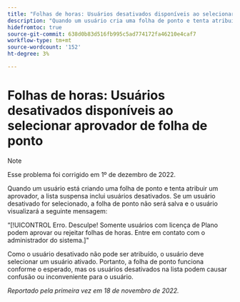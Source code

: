 ```yaml
---
title: "Folhas de horas: Usuários desativados disponíveis ao selecionar aprovador de folha de ponto"
description: "Quando um usuário cria uma folha de ponto e tenta atribuir um aprovador, a lista suspensa inclui usuários desativados. Se um usuário desativado for selecionado, a folha de ponto não será salva e o usuário visualizará uma mensagem de erro."
hidefromtoc: true
source-git-commit: 638d0b83d516fb995c5ad774172fa46210e4caf7
workflow-type: tm+mt
source-wordcount: '152'
ht-degree: 3%

---
```



# Folhas de horas: Usuários desativados disponíveis ao selecionar aprovador de folha de ponto

>[!NOTE]
>
>Esse problema foi corrigido em 1º de dezembro de 2022.

Quando um usuário está criando uma folha de ponto e tenta atribuir um aprovador, a lista suspensa inclui usuários desativados. Se um usuário desativado for selecionado, a folha de ponto não será salva e o usuário visualizará a seguinte mensagem:

“[!UICONTROL Erro. Desculpe! Somente usuários com licença de Plano podem aprovar ou rejeitar folhas de horas. Entre em contato com o administrador do sistema.]&quot;

Como o usuário desativado não pode ser atribuído, o usuário deve selecionar um usuário ativado. Portanto, a folha de ponto funciona conforme o esperado, mas os usuários desativados na lista podem causar confusão ou inconveniente para o usuário.

_Reportado pela primeira vez em 18 de novembro de 2022._


